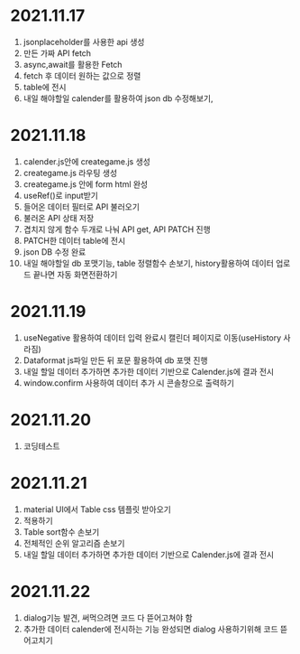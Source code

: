 # 2021.11.17 
1. jsonplaceholder를 사용한 api 생성
2. 만든 가짜 API fetch
3. async,await를 활용한 Fetch
4. fetch 후 데이터 원하는 값으로 정렬
5. table에 전시
6. 내일 해야할일 calender를 활용하여 json db 수정해보기, 

# 2021.11.18
1. calender.js안에 creategame.js 생성
2. creategame.js 라우팅 생성
3. creategame.js 안에 form html 완성
4. useRef()로 input받기
5. 들어온 데이터 필터로 API 불러오기
6. 불러온 API 상태 저장
7. 겹치지 않게 함수 두개로 나눠 API get, API PATCH 진행
8. PATCH한 데이터 table에 전시
9. json DB 수정 완료
10. 내일 해야할일 db 포맷기능, table 정렬함수 손보기, history활용하여 데이터 업로드 끝나면 자동 화면전환하기

# 2021.11.19
1. useNegative 활용하여 데이터 입력 완료시 캘린더 페이지로 이동(useHistory 사라짐)
2. Dataformat js파일 만든 뒤 포문 활용하여 db 포맷 진행
3. 내일 할일 데이터 추가하면 추가한 데이터 기반으로 Calender.js에 결과 전시
4. window.confirm 사용하여 데이터 추가 시 콘솔창으로 출력하기

# 2021.11.20
1. 코딩테스트

# 2021.11.21
1. material UI에서 Table css 템플릿 받아오기
2. 적용하기
3. Table sort함수 손보기
4. 전체적인 순위 알고리즘 손보기
5. 내일 할일 데이터 추가하면 추가한 데이터 기반으로 Calender.js에 결과 전시

# 2021.11.22
1. dialog기능 발견, 써먹으려면 코드 다 뜯어고쳐야 함
2. 추가한 데이터 calender에 전시하는 기능 완성되면 dialog 사용하기위해 코드 뜯어고치기